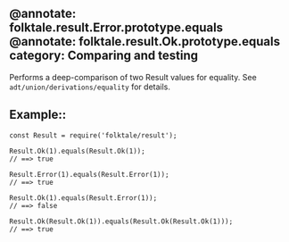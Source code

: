 @annotate: folktale.result.Error.prototype.equals
@annotate: folktale.result.Ok.prototype.equals
category: Comparing and testing
---

Performs a deep-comparison of two Result values for equality. See `adt/union/derivations/equality` for details.


## Example::

    const Result = require('folktale/result');

    Result.Ok(1).equals(Result.Ok(1));
    // ==> true

    Result.Error(1).equals(Result.Error(1));
    // ==> true

    Result.Ok(1).equals(Result.Error(1));
    // ==> false

    Result.Ok(Result.Ok(1)).equals(Result.Ok(Result.Ok(1)));
    // ==> true